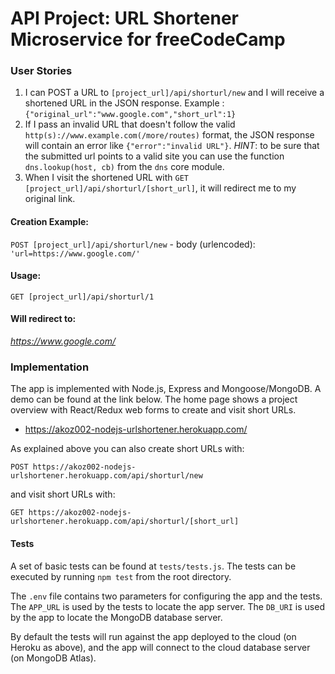 # API Project: URL Shortener Microservice for freeCodeCamp


### User Stories

1. I can POST a URL to `[project_url]/api/shorturl/new` and I will receive a shortened URL in the JSON response. Example : `{"original_url":"www.google.com","short_url":1}`
2. If I pass an invalid URL that doesn't follow the valid `http(s)://www.example.com(/more/routes)` format, the JSON response will contain an error like `{"error":"invalid URL"}`. *HINT*: to be sure that the submitted url points to a valid site you can use the function `dns.lookup(host, cb)` from the `dns` core module.
3. When I visit the shortened URL with `GET [project_url]/api/shorturl/[short_url]`, it will redirect me to my original link.


#### Creation Example:

`POST [project_url]/api/shorturl/new` - body (urlencoded):  `'url=https://www.google.com/'`

#### Usage:

`GET [project_url]/api/shorturl/1`

#### Will redirect to:

*https://www.google.com/*

### Implementation

The app is implemented with Node.js, Express and Mongoose/MongoDB. A demo can be found at the link below. The home page shows a project overview with React/Redux web forms to create and visit short URLs. 

* https://akoz002-nodejs-urlshortener.herokuapp.com/

As explained above you can also create short URLs with:

`POST https://akoz002-nodejs-urlshortener.herokuapp.com/api/shorturl/new`

and visit short URLs with:

`GET https://akoz002-nodejs-urlshortener.herokuapp.com/api/shorturl/[short_url]`

#### Tests

A set of basic tests can be found at `tests/tests.js`. The tests can be executed by running `npm test` from the root directory.

The `.env` file contains two parameters for configuring the app and the tests. The `APP_URL` is used by the tests to locate the app server. The `DB_URI` is used by the app to locate the MongoDB database server. 

By default the tests will run against the app deployed to the cloud (on Heroku as above), and the app will connect to the cloud database server (on MongoDB Atlas).
